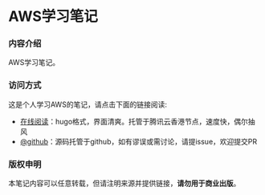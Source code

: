 # AWS学习笔记

### 内容介绍

AWS学习笔记。

### 访问方式

这是个人学习AWS的笔记，请点击下面的链接阅读:

- [在线阅读](https://skyao.io/learning-aws/)：hugo格式，界面清爽。托管于腾讯云香港节点，速度快，偶尔抽风
- [@github](https://github.com/skyao/learning-aws/)：源码托管于github，如有谬误或需讨论，请提issue，欢迎提交PR

### 版权申明

本笔记内容可以任意转载，但请注明来源并提供链接，**请勿用于商业出版**。